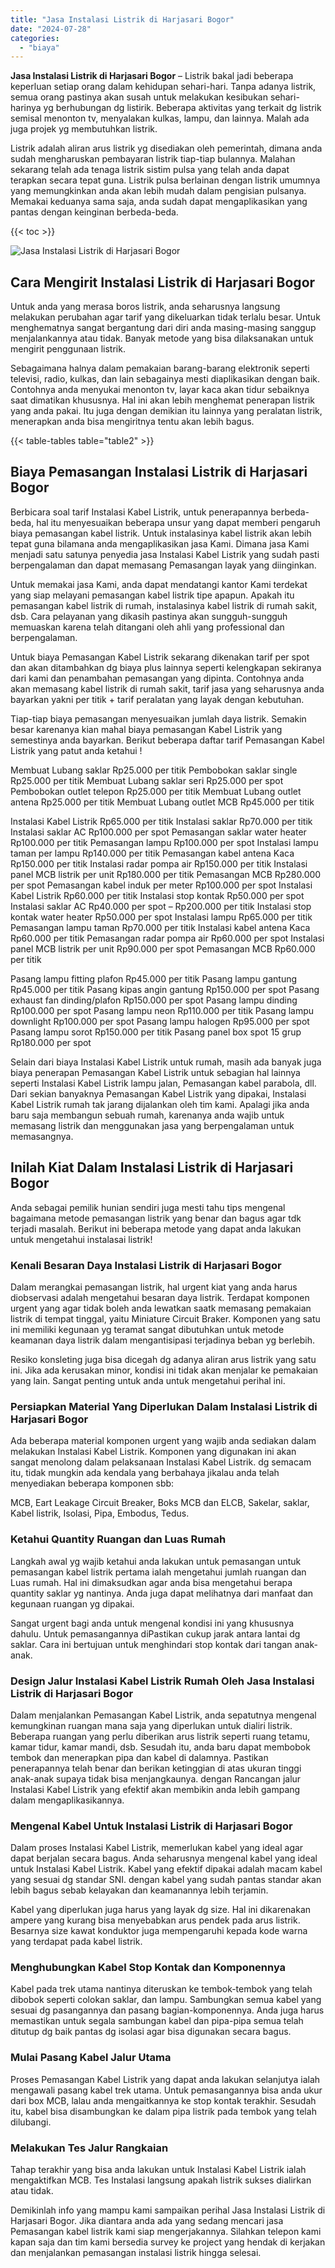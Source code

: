 ```yaml
---
title: "Jasa Instalasi Listrik di Harjasari Bogor"
date: "2024-07-28"
categories: 
  - "biaya"
---
```


**Jasa Instalasi Listrik di Harjasari Bogor** – Listrik bakal jadi beberapa keperluan setiap orang dalam kehidupan sehari-hari. Tanpa adanya listrik, semua orang pastinya akan susah untuk melakukan kesibukan sehari-harinya yg berhubungan dg listirik. Beberapa aktivitas yang terkait dg listrik semisal menonton tv, menyalakan kulkas, lampu, dan lainnya. Malah ada juga projek yg membutuhkan listrik.

Listrik adalah aliran arus listrik yg disediakan oleh pemerintah, dimana anda sudah mengharuskan pembayaran listrik tiap-tiap bulannya. Malahan sekarang telah ada tenaga listrik sistim pulsa yang telah anda dapat terapkan secara tepat guna. Listrik pulsa berlainan dengan listrik umumnya yang memungkinkan anda akan lebih mudah dalam pengisian pulsanya. Memakai keduanya sama saja, anda sudah dapat mengaplikasikan yang pantas dengan keinginan berbeda-beda.

{{< toc >}}

![Jasa Instalasi Listrik di Harjasari Bogor](/images/instalasi-listrik-murah03.png)

## Cara Mengirit Instalasi Listrik di Harjasari Bogor

Untuk anda yang merasa boros listrik, anda seharusnya langsung melakukan perubahan agar tarif yang dikeluarkan tidak terlalu besar. Untuk menghematnya sangat bergantung dari diri anda masing-masing sanggup menjalankannya atau tidak. Banyak metode yang bisa dilaksanakan untuk mengirit penggunaan listrik.

Sebagaimana halnya dalam pemakaian barang-barang elektronik seperti televisi, radio, kulkas, dan lain sebagainya mesti diaplikasikan dengan baik. Contohnya anda menyukai menonton tv, layar kaca akan tidur sebaiknya saat dimatikan khususnya. Hal ini akan lebih menghemat penerapan listrik yang anda pakai. Itu juga dengan demikian itu lainnya yang peralatan listrik, menerapkan anda bisa mengiritnya tentu akan lebih bagus.

{{< table-tables table="table2" >}}

## Biaya Pemasangan Instalasi Listrik di Harjasari Bogor

Berbicara soal tarif Instalasi Kabel Listrik, untuk penerapannya berbeda-beda, hal itu menyesuaikan beberapa unsur yang dapat memberi pengaruh biaya pemasangan kabel listrik. Untuk instalasinya kabel listrik akan lebih tepat guna bilamana anda mengaplikasikan jasa Kami. Dimana jasa Kami menjadi satu satunya penyedia jasa Instalasi Kabel Listrik yang sudah pasti berpengalaman dan dapat memasang Pemasangan layak yang diinginkan.

Untuk memakai jasa Kami, anda dapat mendatangi kantor Kami terdekat yang siap melayani pemasangan kabel listrik tipe apapun. Apakah itu pemasangan kabel listrik di rumah, instalasinya kabel listrik di rumah sakit, dsb. Cara pelayanan yang dikasih pastinya akan sungguh-sungguh memuaskan karena telah ditangani oleh ahli yang professional dan berpengalaman.

Untuk biaya Pemasangan Kabel Listrik sekarang dikenakan tarif per spot dan akan ditambahkan dg biaya plus lainnya seperti kelengkapan sekiranya dari kami dan penambahan pemasangan yang dipinta. Contohnya anda akan memasang kabel listrik di rumah sakit, tarif jasa yang seharusnya anda bayarkan yakni per titik + tarif peralatan yang layak dengan kebutuhan.

Tiap-tiap biaya pemasangan menyesuaikan jumlah daya listrik. Semakin besar karenanya kian mahal biaya pemasangan Kabel Listrik yang semestinya anda bayarkan. Berikut beberapa daftar tarif Pemasangan Kabel Listrik yang patut anda ketahui !

Membuat Lubang saklar Rp25.000 per titik Pembobokan saklar single Rp25.000 per titik Membuat Lubang saklar seri Rp25.000 per spot Pembobokan outlet telepon Rp25.000 per titik Membuat Lubang outlet antena Rp25.000 per titik Membuat Lubang outlet MCB Rp45.000 per titik

Instalasi Kabel Listrik Rp65.000 per titik Instalasi saklar Rp70.000 per titik Instalasi saklar AC Rp100.000 per spot Pemasangan saklar water heater Rp100.000 per titik Pemasangan lampu Rp100.000 per spot Instalasi lampu taman per lampu Rp140.000 per titik Pemasangan kabel antena Kaca Rp150.000 per titik Instalasi radar pompa air Rp150.000 per titik Instalasi panel MCB listrik per unit Rp180.000 per titik Pemasangan MCB Rp280.000 per spot Pemasangan kabel induk per meter Rp100.000 per spot Instalasi Kabel Listrik Rp60.000 per titik Instalasi stop kontak Rp50.000 per spot Instalasi saklar AC Rp40.000 per spot – Rp200.000 per titik Instalasi stop kontak water heater Rp50.000 per spot Instalasi lampu Rp65.000 per titik Pemasangan lampu taman Rp70.000 per titik Instalasi kabel antena Kaca Rp60.000 per titik Pemasangan radar pompa air Rp60.000 per spot Instalasi panel MCB listrik per unit Rp90.000 per spot Pemasangan MCB Rp60.000 per titik

Pasang lampu fitting plafon Rp45.000 per titik Pasang lampu gantung Rp45.000 per titik Pasang kipas angin gantung Rp150.000 per spot Pasang exhaust fan dinding/plafon Rp150.000 per spot Pasang lampu dinding Rp100.000 per spot Pasang lampu neon Rp110.000 per titik Pasang lampu downlight Rp100.000 per spot Pasang lampu halogen Rp95.000 per spot Pasang lampu sorot Rp150.000 per titik Pasang panel box spot 15 grup Rp180.000 per spot

Selain dari biaya Instalasi Kabel Listrik untuk rumah, masih ada banyak juga biaya penerapan Pemasangan Kabel Listrik untuk sebagian hal lainnya seperti Instalasi Kabel Listrik lampu jalan, Pemasangan kabel parabola, dll. Dari sekian banyaknya Pemasangan Kabel Listrik yang dipakai, Instalasi Kabel Listrik rumah tak jarang dijalankan oleh tim kami. Apalagi jika anda baru saja membangun sebuah rumah, karenanya anda wajib untuk memasang listrik dan menggunakan jasa yang berpengalaman untuk memasangnya.

## Inilah Kiat Dalam Instalasi Listrik di Harjasari Bogor


Anda sebagai pemilik hunian sendiri juga mesti tahu tips mengenal bagaimana metode pemasangan listrik yang benar dan bagus agar tdk terjadi masalah. Berikut ini beberapa metode yang dapat anda lakukan untuk mengetahui instalasai listrik!

### Kenali Besaran Daya Instalasi Listrik di Harjasari Bogor

Dalam merangkai pemasangan listrik, hal urgent kiat yang anda harus diobservasi adalah mengetahui besaran daya listrik. Terdapat komponen urgent yang agar tidak boleh anda lewatkan saatk memasang pemakaian listrik di tempat tinggal, yaitu Miniature Circuit Braker. Komponen yang satu ini memiliki kegunaan yg teramat sangat dibutuhkan untuk metode keamanan daya listrik dalam mengantisipasi terjadinya beban yg berlebih.

Resiko konsleting juga bisa dicegah dg adanya aliran arus listrik yang satu ini. Jika ada kerusakan minor, kondisi ini tidak akan menjalar ke pemakaian yang lain. Sangat penting untuk anda untuk mengetahui perihal ini.

### Persiapkan Material Yang Diperlukan Dalam Instalasi Listrik di Harjasari Bogor

Ada beberapa material komponen urgent yang wajib anda sediakan dalam melakukan Instalasi Kabel Listrik. Komponen yang digunakan ini akan sangat menolong dalam pelaksanaan Instalasi Kabel Listrik. dg semacam itu, tidak mungkin ada kendala yang berbahaya jikalau anda telah menyediakan beberapa komponen sbb:

MCB, Eart Leakage Circuit Breaker, Boks MCB dan ELCB, Sakelar, saklar, Kabel listrik, Isolasi, Pipa, Embodus, Tedus.

### Ketahui Quantity Ruangan dan Luas Rumah

Langkah awal yg wajib ketahui anda lakukan untuk pemasangan untuk pemasangan kabel listrik pertama ialah mengetahui jumlah ruangan dan Luas rumah. Hal ini dimaksudkan agar anda bisa mengetahui berapa quantity saklar yg nantinya. Anda juga dapat melihatnya dari manfaat dan kegunaan ruangan yg dipakai.

Sangat urgent bagi anda untuk mengenal kondisi ini yang khususnya dahulu. Untuk pemasangannya diPastikan cukup jarak antara lantai dg saklar. Cara ini bertujuan untuk menghindari stop kontak dari tangan anak-anak.

### Design Jalur Instalasi Kabel Listrik Rumah Oleh Jasa Instalasi Listrik di Harjasari Bogor

Dalam menjalankan Pemasangan Kabel Listrik, anda sepatutnya mengenal kemungkinan ruangan mana saja yang diperlukan untuk dialiri listrik. Beberapa ruangan yang perlu diberikan arus listrik seperti ruang tetamu, kamar tidur, kamar mandi, dsb. Sesudah itu, anda baru dapat membobok tembok dan menerapkan pipa dan kabel di dalamnya. Pastikan penerapannya telah benar dan berikan ketinggian di atas ukuran tinggi anak-anak supaya tidak bisa menjangkaunya. dengan Rancangan jalur Instalasi Kabel Listrik yang efektif akan membikin anda lebih gampang dalam mengaplikasikannya.

### Mengenal Kabel Untuk Instalasi Listrik di Harjasari Bogor

Dalam proses Instalasi Kabel Listrik, memerlukan kabel yang ideal agar dapat berjalan secara bagus. Anda seharusnya mengenal kabel yang ideal untuk Instalasi Kabel Listrik. Kabel yang efektif dipakai adalah macam kabel yang sesuai dg standar SNI. dengan kabel yang sudah pantas standar akan lebih bagus sebab kelayakan dan keamanannya lebih terjamin.

Kabel yang diperlukan juga harus yang layak dg size. Hal ini dikarenakan ampere yang kurang bisa menyebabkan arus pendek pada arus listrik. Besarnya size kawat konduktor juga mempengaruhi kepada kode warna yang terdapat pada kabel listrik.

### Menghubungkan Kabel Stop Kontak dan Komponennya

Kabel pada trek utama nantinya diteruskan ke tembok-tembok yang telah dibobok seperti colokan saklar, dan lampu. Sambungkan semua kabel yang sesuai dg pasangannya dan pasang bagian-komponennya. Anda juga harus memastikan untuk segala sambungan kabel dan pipa-pipa semua telah ditutup dg baik pantas dg isolasi agar bisa digunakan secara bagus.

### Mulai Pasang Kabel Jalur Utama

Proses Pemasangan Kabel Listrik yang dapat anda lakukan selanjutya ialah mengawali pasang kabel trek utama. Untuk pemasangannya bisa anda ukur dari box MCB, lalau anda mengaitkannya ke stop kontak terakhir. Sesudah itu, kabel bisa disambungkan ke dalam pipa listrik pada tembok yang telah dilubangi.

### Melakukan Tes Jalur Rangkaian

Tahap terakhir yang bisa anda lakukan untuk Instalasi Kabel Listrik ialah mengaktifkan MCB. Tes Instalasi langsung apakah listrik sukses dialirkan atau tidak.

Demikinlah info yang mampu kami sampaikan perihal Jasa Instalasi Listrik di Harjasari Bogor. Jika diantara anda ada yang sedang mencari jasa Pemasangan kabel listrik kami siap mengerjakannya. Silahkan telepon kami kapan saja dan tim kami bersedia survey ke project yang hendak di kerjakan dan menjalankan pemasangan instalasi listrik hingga selesai.
